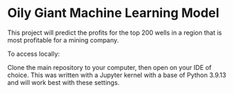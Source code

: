 # Oily Giant Machine Learning Model

This project will predict the profits for the top 200 wells in a region that is most profitable for a mining company.

To access locally:

Clone the main repository to your computer, then open on your IDE of choice. This was written with a Jupyter kernel with a base of Python 3.9.13 and will work best with these settings.

